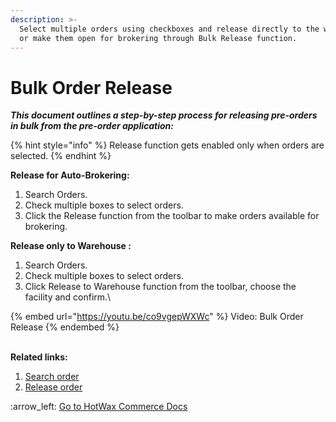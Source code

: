 ```yaml
---
description: >-
  Select multiple orders using checkboxes and release directly to the warehouse
  or make them open for brokering through Bulk Release function.
---
```


# Bulk Order Release

_**This document outlines a step-by-step process for releasing pre-orders in bulk from the pre-order application:**_

{% hint style="info" %}
Release function gets enabled only when orders are selected.
{% endhint %}

**Release for Auto-Brokering:**

1. Search Orders.
2. Check multiple boxes to select orders.&#x20;
3. Click the Release function from the toolbar  to make orders available for brokering.

**Release only to Warehouse :**

1. Search Orders.
2. Check multiple boxes to select orders.&#x20;
3. Click Release to Warehouse function from the toolbar, choose the facility and confirm.\


{% embed url="https://youtu.be/co9vgepWXWc" %}
Video: Bulk Order Release
{% endembed %}

\
**Related links:**

1. [Search order](http://127.0.0.1:5000/s/PtD5lh2DqmKcdWTxcOWL/orders-page/search-order)
2. [Release order](http://127.0.0.1:5000/s/PtD5lh2DqmKcdWTxcOWL/orders-page/release-orders)

&#x20;:arrow\_left: [Go to HotWax Commerce Docs](http://127.0.0.1:5000/o/l53nGvPQLhOHrKCP9HTG/s/TefRnbhmBjhScpq172vl/)
